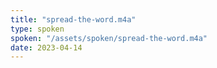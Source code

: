 ```yaml
---
title: "spread-the-word.m4a"
type: spoken
spoken: "/assets/spoken/spread-the-word.m4a"
date: 2023-04-14
---
```

